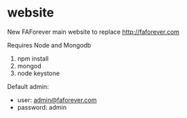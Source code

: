 # website
New FAForever main website to replace http://faforever.com

Requires Node and Mongodb

1. npm install
2. mongod
3. node keystone

Default admin:
* user: admin@faforever.com
* password: admin
